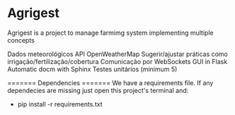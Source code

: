 # Agrigest
Agrigest is a project to manage farmimg system implementing multiple concepts

Dados meteorológicos API OpenWeatherMap
Sugerir/ajustar práticas como irrigação/fertilização/cobertura
Comunicação por WebSockets
GUI in Flask
Automatic docm with Sphinx
Testes unitários (minimum 5)



======= Dependencies =======
We have a requirements file.
If any dependecies are missing just open this project's terminal and:

- pip install -r requirements.txt
